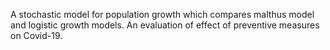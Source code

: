 A stochastic model for population growth which compares malthus model and logistic growth models.
An evaluation of effect of preventive measures on Covid-19.
